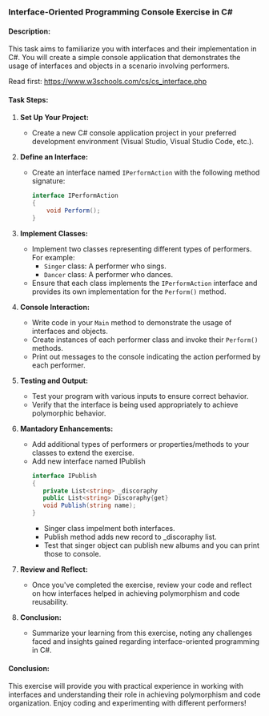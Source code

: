 ### Interface-Oriented Programming Console Exercise in C#

#### Description:
This task aims to familiarize you with interfaces and their implementation in C#. You will create a simple console application that demonstrates the usage of interfaces and objects in a scenario involving performers.

Read first: https://www.w3schools.com/cs/cs_interface.php

#### Task Steps:

1. **Set Up Your Project:**
   - Create a new C# console application project in your preferred development environment (Visual Studio, Visual Studio Code, etc.).

2. **Define an Interface:**
   - Create an interface named `IPerformAction` with the following method signature:
     ```csharp
     interface IPerformAction
     {
         void Perform();
     }
     ```

3. **Implement Classes:**
   - Implement two classes representing different types of performers. For example:
     - `Singer` class: A performer who sings.
     - `Dancer` class: A performer who dances.
   - Ensure that each class implements the `IPerformAction` interface and provides its own implementation for the `Perform()` method.

4. **Console Interaction:**
   - Write code in your `Main` method to demonstrate the usage of interfaces and objects.
   - Create instances of each performer class and invoke their `Perform()` methods.
   - Print out messages to the console indicating the action performed by each performer.

5. **Testing and Output:**
   - Test your program with various inputs to ensure correct behavior.
   - Verify that the interface is being used appropriately to achieve polymorphic behavior.

6. **Mantadory Enhancements:**
   - Add additional types of performers or properties/methods to your classes to extend the exercise.
   - Add new interface named IPublish
     ```csharp
     interface IPublish
     {
        private List<string> _discoraphy
        public List<string> Discoraphy{get}
        void Publish(string name);
     }
     ```
     - Singer class impelment both interfaces.
     - Publish method adds new record to _discoraphy list.
     - Test that singer object can publish new albums and you can print those to console.

8. **Review and Reflect:**
   - Once you've completed the exercise, review your code and reflect on how interfaces helped in achieving polymorphism and code reusability.

10. **Conclusion:**
    - Summarize your learning from this exercise, noting any challenges faced and insights gained regarding interface-oriented programming in C#.

#### Conclusion:
This exercise will provide you with practical experience in working with interfaces and understanding their role in achieving polymorphism and code organization. Enjoy coding and experimenting with different performers!

